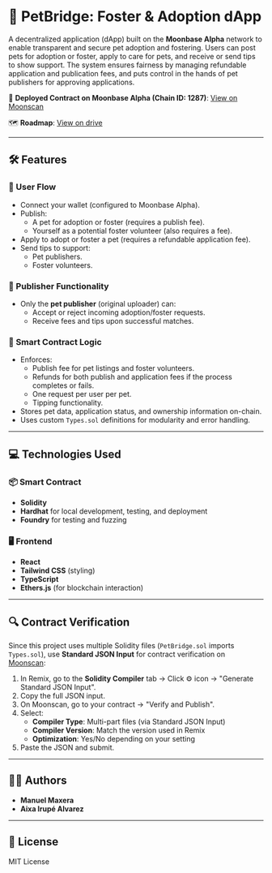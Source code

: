 # 🐾 PetBridge: Foster & Adoption dApp

A decentralized application (dApp) built on the **Moonbase Alpha** network to enable transparent and secure pet adoption and fostering. Users can post pets for adoption or foster, apply to care for pets, and receive or send tips to show support. The system ensures fairness by managing refundable application and publication fees, and puts control in the hands of pet publishers for approving applications.

🔗 **Deployed Contract on Moonbase Alpha (Chain ID: 1287)**: [View on Moonscan](https://moonbase.moonscan.io/address/0x7930bc98156049dbdf30ba03a4968263568b5629)

🗺️ **Roadmap**: [View on drive](https://drive.google.com/file/d/1WxjDpqWzGn2o01eGgIqKfFz8Hje2tp8B/view)

---

## 🛠️ Features

### 🐶 User Flow

- Connect your wallet (configured to Moonbase Alpha).
- Publish:
  - A pet for adoption or foster (requires a publish fee).
  - Yourself as a potential foster volunteer (also requires a fee).
- Apply to adopt or foster a pet (requires a refundable application fee).
- Send tips to support:
  - Pet publishers.
  - Foster volunteers.

### 🔐 Publisher Functionality

- Only the **pet publisher** (original uploader) can:
  - Accept or reject incoming adoption/foster requests.
  - Receive fees and tips upon successful matches.

### 🧠 Smart Contract Logic

- Enforces:
  - Publish fee for pet listings and foster volunteers.
  - Refunds for both publish and application fees if the process completes or fails.
  - One request per user per pet.
  - Tipping functionality.
- Stores pet data, application status, and ownership information on-chain.
- Uses custom `Types.sol` definitions for modularity and error handling.

---

## 💻 Technologies Used

### 📦 Smart Contract

- **Solidity**
- **Hardhat** for local development, testing, and deployment
- **Foundry** for testing and fuzzing

### 🖥️ Frontend

- **React**
- **Tailwind CSS** (styling)
- **TypeScript**
- **Ethers.js** (for blockchain interaction)

---

## 🔍 Contract Verification

Since this project uses multiple Solidity files (`PetBridge.sol` imports `Types.sol`), use **Standard JSON Input** for contract verification on [Moonscan](https://moonbase.moonscan.io):

1. In Remix, go to the **Solidity Compiler** tab → Click ⚙️ icon → "Generate Standard JSON Input".
2. Copy the full JSON input.
3. On Moonscan, go to your contract → "Verify and Publish".
4. Select:
   - **Compiler Type**: Multi-part files (via Standard JSON Input)
   - **Compiler Version**: Match the version used in Remix
   - **Optimization**: Yes/No depending on your setting
5. Paste the JSON and submit.

---

## 🧑‍💻 Authors

- **Manuel Maxera**
- **Aixa Irupé Alvarez**

---

## 🪪 License

MIT License
